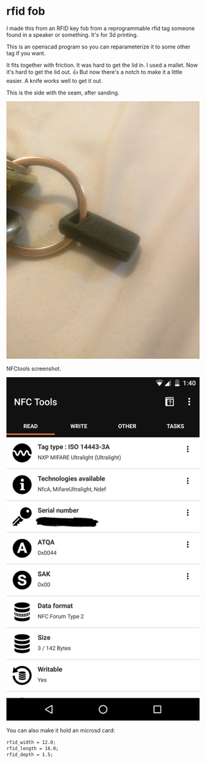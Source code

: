 # rfid fob

I made this from an RFID key fob from a reprogrammable rfid tag
someone found in a speaker or something. It's for 3d printing.

This is an openscad program so you can reparameterize it to some other
tag if you want.

It fits together with friction. It was hard to get the lid in. I used
a mallet. Now it's hard to get the lid out. 👍 But now there's a notch
to make it a little easier. A knife works well to get it out.

This is the side with the seam, after sanding.

![Photo](./rfid-fob-photo.jpg)

NFCtools screenshot.

![NFCtools screenshot](./nfctools.jpg)

You can also make it hold an microsd card:

```
rfid_width = 12.0;
rfid_length = 16.0;
rfid_depth = 1.5;
```

